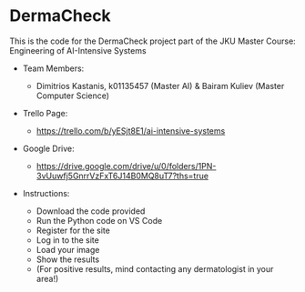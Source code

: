 # DermaCheck
This is the code for the DermaCheck project part of the JKU Master Course: Engineering of AI-Intensive Systems

* Team Members:
  - Dimitrios Kastanis, k01135457 (Master AI) & Bairam Kuliev (Master Computer Science)

* Trello Page:
  - https://trello.com/b/yESjt8E1/ai-intensive-systems

* Google Drive:
  - https://drive.google.com/drive/u/0/folders/1PN-3vUuwfj5GnrrVzFxT6J14B0MQ8uT7?ths=true

* Instructions:
  - Download the code provided
  - Run the Python code on VS Code
  - Register for the site
  - Log in to the site
  - Load your image
  - Show the results
  - (For positive results, mind contacting any dermatologist in your area!)
